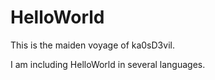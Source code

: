 # HelloWorld

This is the maiden voyage of ka0sD3vil.

I am including HelloWorld in several languages.




